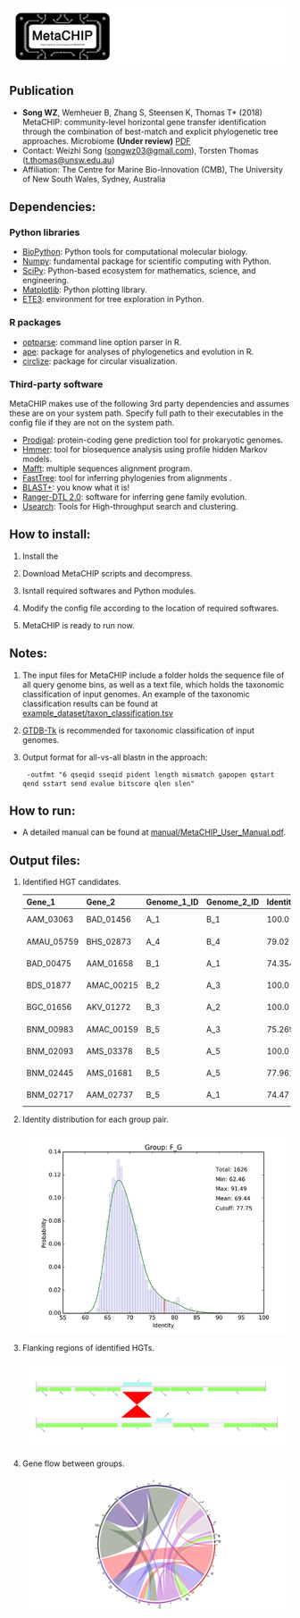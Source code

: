 ![logo](images/MetaCHIP_logo.jpg)


Publication
---
+ **Song WZ**, Wemheuer B, Zhang S, Steensen K, Thomas T* (2018) MetaCHIP: community-level horizontal gene transfer identification through the combination of best-match and explicit phylogenetic tree approaches. Microbiome **(Under review)** [PDF](https://songweizhi.github.io/assets/pdfs/Publication_2018_MetaCHIP_manuscript.pdf) 
+ Contact: Weizhi Song (songwz03@gmail.com), Torsten Thomas (t.thomas@unsw.edu.au)
+ Affiliation: The Centre for Marine Bio-Innovation (CMB), The University of New South Wales, Sydney, Australia


Dependencies:
---

### Python libraries
* [BioPython](https://github.com/biopython/biopython.github.io/): Python tools for computational molecular biology.
* [Numpy](http://www.numpy.org): fundamental package for scientific computing with Python.
* [SciPy](https://www.scipy.org): Python-based ecosystem for mathematics, science, and engineering.
* [Matplotlib](http://matplotlib.org): Python plotting library.
* [ETE3](http://etetoolkit.org): environment for tree exploration in Python.

### R packages
* [optparse](https://cran.r-project.org/web/packages/optparse/index.html): command line option parser in R.
* [ape](https://cran.r-project.org/web/packages/ape/index.html): package for analyses of phylogenetics and evolution in R.
* [circlize](https://cran.r-project.org/web/packages/circlize/index.html): package for circular visualization.

### Third-party software
MetaCHIP makes use of the following 3rd party dependencies and assumes these are on your system path. Specify full path 
to their executables in the config file if they are not on the system path.  
* [Prodigal](https://github.com/hyattpd/Prodigal): protein-coding gene prediction tool for prokaryotic genomes.
* [Hmmer](http://hmmer.org): tool for biosequence analysis using profile hidden Markov models.
* [Mafft](https://mafft.cbrc.jp/alignment/software/): multiple sequences alignment program.
* [FastTree](http://www.microbesonline.org/fasttree/): tool for inferring phylogenies from alignments .
* [BLAST+](https://blast.ncbi.nlm.nih.gov/Blast.cgi?PAGE_TYPE=BlastDocs&DOC_TYPE=Download): you know what it is!
* [Ranger-DTL 2.0](https://compbio.engr.uconn.edu/software/RANGER-DTL/): software for inferring gene family evolution.
* [Usearch](https://www.drive5.com/usearch/): Tools for High-throughput search and clustering.

How to install:
---
1. Install the 


1. Download MetaCHIP scripts and decompress.
1. Isntall required softwares and Python modules.
1. Modify the config file according to the location of required softwares.
1. MetaCHIP is ready to run now.


Notes:
---
1. The input files for MetaCHIP include a folder holds the sequence file of all query genome bins, as well as a text file, 
which holds the taxonomic classification of input genomes. An example of the taxonomic classification results can be found 
at [example_dataset/taxon_classification.tsv](https://github.com/songweizhi/MetaCHIP/blob/master/example_dataset/taxon_classification.tsv)
1. [GTDB-Tk](https://github.com/Ecogenomics/GTDBTk) is recommended for taxonomic classification of input genomes.
1. Output format for all-vs-all blastn in the approach: 
        
        -outfmt "6 qseqid sseqid pident length mismatch gapopen qstart qend sstart send evalue bitscore qlen slen"


How to run:
---
+ A detailed manual can be found at [manual/MetaCHIP_User_Manual.pdf](https://github.com/songweizhi/MetaCHIP/blob/master/manual/MetaCHIP_User_Manual.pdf).


Output files:
---
1. Identified HGT candidates.

    |Gene_1|Gene_2|Genome_1_ID|Genome_2_ID|Identity|At_ends|Direction|
    |---|---|---|---|---|---|---|
    |AAM_03063|BAD_01456|A_1|B_1|100.0|no|AAM<-BAD|
    |AMAU_05759|BHS_02873|A_4|B_4|79.02|no|AMAU<-BHS|
    |BAD_00475|AAM_01658|B_1|A_1|74.354|no|BAD<-AAM|
    |BDS_01877|AMAC_00215|B_2|A_3|100.0|no|BDS<-AMAC|
    |BGC_01656|AKV_01272|B_3|A_2|100.0|yes|BGC<-AKV|
    |BNM_00983|AMAC_00159|B_5|A_3|75.269|no|BNM<-AMAC|
    |BNM_02093|AMS_03378|B_5|A_5|100.0|yes|BNM<-AMS|
    |BNM_02445|AMS_01681|B_5|A_5|77.961|no|BNM<-AMS|
    |BNM_02717|AAM_02737|B_5|A_1|74.47|no|BNM<-AAM|

1. Identity distribution for each group pair.

    ![identity_distribution](images/identity_distribution.png)

1. Flanking regions of identified HGTs.

    ![flanking_regions](images/flanking_regions.jpg)

1. Gene flow between groups.

    ![Gene_flow](images/Gene_flow.jpg)
